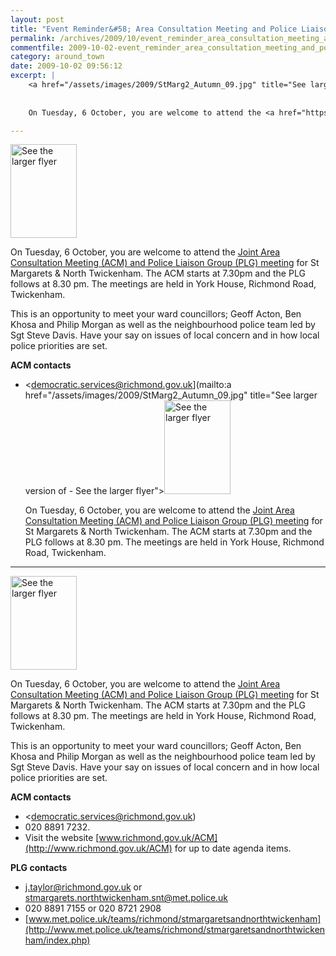 ```yaml
---
layout: post
title: "Event Reminder&#58; Area Consultation Meeting and Police Liaison Group Meeting"
permalink: /archives/2009/10/event_reminder_area_consultation_meeting_and_polic.html
commentfile: 2009-10-02-event_reminder_area_consultation_meeting_and_polic
category: around_town
date: 2009-10-02 09:56:12
excerpt: |
    <a href="/assets/images/2009/StMarg2_Autumn_09.jpg" title="See larger version of - See the larger flyer"><img src="/assets/images/2009/StMarg2_Autumn_09_thumb.jpg" width="106" height="150" alt="See the larger flyer" class="photo right" /></a>
    
    
    On Tuesday, 6 October, you are welcome to attend the <a href="https://stmargarets.london/event/meeting/200705142236">Joint Area Consultation Meeting (ACM) and Police Liaison Group (PLG) meeting</a> for St Margarets & North Twickenham.  The ACM starts at 7.30pm and the PLG follows at 8.30 pm. The meetings are held in York House, Richmond Road, Twickenham.

---
```


<a href="/assets/images/2009/StMarg2_Autumn_09.jpg" title="See larger version of - See the larger flyer"><img src="/assets/images/2009/StMarg2_Autumn_09_thumb.jpg" width="106" height="150" alt="See the larger flyer" class="photo right" /></a>

On Tuesday, 6 October, you are welcome to attend the [Joint Area Consultation Meeting (ACM) and Police Liaison Group (PLG) meeting](/event/meeting/200705142236) for St Margarets & North Twickenham. The ACM starts at 7.30pm and the PLG follows at 8.30 pm. The meetings are held in York House, Richmond Road, Twickenham.

This is an opportunity to meet your ward councillors; Geoff Acton, Ben Khosa and Philip Morgan as well as the neighbourhood police team led by Sgt Steve Davis. Have your say on issues of local concern and in how local police priorities are set.

**ACM contacts**

-   <democratic.services@richmond.gov.uk](mailto:a href="/assets/images/2009/StMarg2_Autumn_09.jpg" title="See larger version of - See the larger flyer"><img src="/assets/images/2009/StMarg2_Autumn_09_thumb.jpg" width="106" height="150" alt="See the larger flyer" class="photo right" /></a>
    
    
    On Tuesday, 6 October, you are welcome to attend the <a href="https://stmargarets.london/event/meeting/200705142236">Joint Area Consultation Meeting (ACM) and Police Liaison Group (PLG) meeting</a> for St Margarets & North Twickenham.  The ACM starts at 7.30pm and the PLG follows at 8.30 pm. The meetings are held in York House, Richmond Road, Twickenham.

---

<a href="/assets/images/2009/StMarg2_Autumn_09.jpg" title="See larger version of - See the larger flyer"><img src="/assets/images/2009/StMarg2_Autumn_09_thumb.jpg" width="106" height="150" alt="See the larger flyer" class="photo right" /></a>

On Tuesday, 6 October, you are welcome to attend the [Joint Area Consultation Meeting (ACM) and Police Liaison Group (PLG) meeting](/event/meeting/200705142236) for St Margarets & North Twickenham. The ACM starts at 7.30pm and the PLG follows at 8.30 pm. The meetings are held in York House, Richmond Road, Twickenham.

This is an opportunity to meet your ward councillors; Geoff Acton, Ben Khosa and Philip Morgan as well as the neighbourhood police team led by Sgt Steve Davis. Have your say on issues of local concern and in how local police priorities are set.

**ACM contacts**

-   <democratic.services@richmond.gov.uk)
-   020 8891 7232.
-   Visit the website [www.richmond.gov.uk/ACM](http://www.richmond.gov.uk/ACM) for up to date agenda items.

**PLG contacts**

-   [j.taylor@richmond.gov.uk](mailto:j.taylor@richmond.gov.uk) or <stmargarets.northtwickenham.snt@met.police.uk>
-   020 8891 7155 or 020 8721 2908
-   [www.met.police.uk/teams/richmond/stmargaretsandnorthtwickenham](http://www.met.police.uk/teams/richmond/stmargaretsandnorthtwickenham/index.php)
